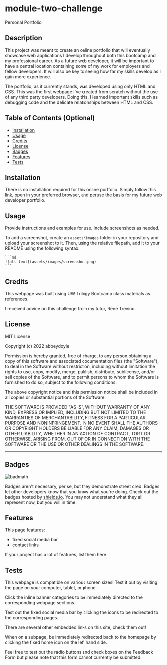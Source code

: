 # module-two-challenge
Personal Portfolio

## Description

This project was meant to create an online portfolio that will eventually showcase web applications I develop throughout both this bootcamp and my professional career. As a future web developer, it will be important to have a central location containing some of my work for employers and fellow developers. It will also be key to seeing how far my skills develop as I gain more experience. 

The portfolio, as it currently stands, was developed using only HTML and CSS. This was the first webpage I've created from scratch without the use of any third party developers. Doing this, I learned important skills such as debugging code and the delicate relationships between HTML and CSS.


<!-- Provide a short description explaining the what, why, and how of your project. Use the following questions as a guide:

- What was your motivation?
- Why did you build this project? (Note: the answer is not "Because it was a homework assignment.")
- What problem does it solve?
- What did you learn? -->

## Table of Contents (Optional)

<!-- If your README is long, add a table of contents to make it easy for users to find what they need. -->

- [Installation](#installation)
- [Usage](#usage)
- [Credits](#credits)
- [License](#license)
- [Badges](#badges)
- [Features](#features)
- [Tests](#tests)

## Installation

There is no installation required for this online portfolio. Simply follow this [link](https://abbeydoyle.github.io/module-two-challenge/), open in your preferred browser, and peruse the basis for my future web developer portfolio.

<!-- What are the steps required to install your project? Provide a step-by-step description of how to get the development environment running. -->


## Usage

Provide instructions and examples for use. Include screenshots as needed.

To add a screenshot, create an `assets/images` folder in your repository and upload your screenshot to it. Then, using the relative filepath, add it to your README using the following syntax:

    ```md
    ![alt text](assets/images/screenshot.png)
    ```

## Credits

This webpage was built using UW Trilogy Bootcamp class materials as references.

I received advice on this challenge from my tutor, Rene Trevino.

## License

MIT License

Copyright (c) 2022 abbeydoyle

Permission is hereby granted, free of charge, to any person obtaining a copy of this software and associated documentation files (the "Software"), to deal in the Software without restriction, including without limitation the rights to use, copy, modify, merge, publish, distribute, sublicense, and/or sell copies of the Software, and to permit persons to whom the Software is furnished to do so, subject to the following conditions:

The above copyright notice and this permission notice shall be included in all copies or substantial portions of the Software.

THE SOFTWARE IS PROVIDED "AS IS", WITHOUT WARRANTY OF ANY KIND, EXPRESS OR IMPLIED, INCLUDING BUT NOT LIMITED TO THE WARRANTIES OF MERCHANTABILITY, FITNESS FOR A PARTICULAR PURPOSE AND NONINFRINGEMENT. IN NO EVENT SHALL THE AUTHORS OR COPYRIGHT HOLDERS BE LIABLE FOR ANY CLAIM, DAMAGES OR OTHER LIABILITY, WHETHER IN AN ACTION OF CONTRACT, TORT OR OTHERWISE, ARISING FROM, OUT OF OR IN CONNECTION WITH THE SOFTWARE OR THE USE OR OTHER DEALINGS IN THE SOFTWARE.

<!-- The last section of a high-quality README file is the license. This lets other developers know what they can and cannot do with your project. If you need help choosing a license, refer to [https://choosealicense.com/](https://choosealicense.com/). -->

---

<!-- 🏆 The previous sections are the bare minimum, and your project will ultimately determine the content of this document. You might also want to consider adding the following sections. -->

## Badges

![badmath](https://img.shields.io/github/languages/top/lernantino/badmath)

Badges aren't necessary, per se, but they demonstrate street cred. Badges let other developers know that you know what you're doing. Check out the badges hosted by [shields.io](https://shields.io/). You may not understand what they all represent now, but you will in time.

## Features

This page features:

- fixed social media bar
- contact links


If your project has a lot of features, list them here.

<!-- ## How to Contribute

If you created an application or package and would like other developers to contribute it, you can include guidelines for how to do so. The [Contributor Covenant](https://www.contributor-covenant.org/) is an industry standard, but you can always write your own if you'd prefer. -->

## Tests

This webpage is compatible on various screen sizes! Test it out by visiting the page on your computer, tablet, or phone.

Click the inline banner categories to be immediately directed to the corresponding webpage sections.

Test out the fixed social media bar by clicking the icons to be redirected to the corresponding pages.

There are several other embedded links on this site, check them out!

When on a subpage, be immediately redirected back to the homepage by clicking the fixed home icon on the left hand side.

Feel free to test out the radio buttons and check boxes on the Feedback Form but please note that this form cannot currently be submitted.

<!-- Go the extra mile and write tests for your application. Then provide examples on how to run them here. -->